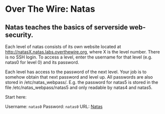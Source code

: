 # Over The Wire: Natas

## Natas teaches the basics of serverside web-security.

Each level of natas consists of its own website located at http://natasX.natas.labs.overthewire.org, where X is the level number. There is no SSH login. To access a level, enter the username for that level (e.g. natas0 for level 0) and its password.

Each level has access to the password of the next level. Your job is to somehow obtain that next password and level up. All passwords are also stored in /etc/natas_webpass/. E.g. the password for natas5 is stored in the file /etc/natas_webpass/natas5 and only readable by natas4 and natas5.

Start here:

Username: ```natas0```
Password: ```natas0```
URL:      [Natas](http://natas0.natas.labs.overthewire.org)
